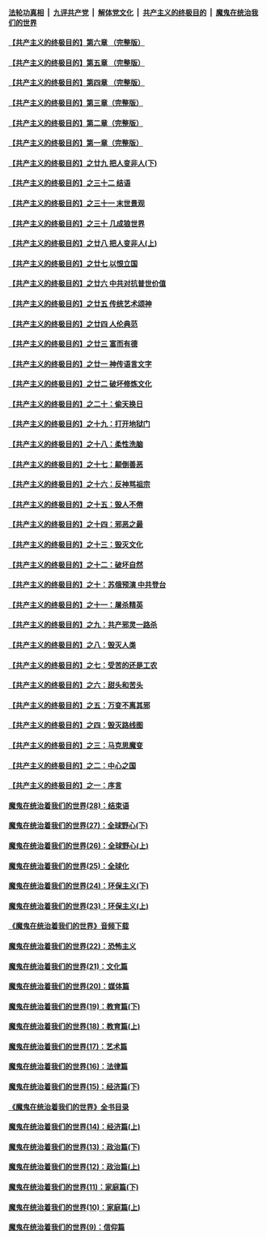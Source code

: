 

####  [法轮功真相](../../../../basic/blob/master/README.md?t=07071902) &nbsp;|&nbsp; [九评共产党](../../../../9ping.md/blob/master/README.md?t=07071902) &nbsp;|&nbsp; [解体党文化](../../../../jtdwh.md/blob/master/README.md?t=07071902)  &nbsp;|&nbsp; [共产主义的终极目的](../../../../gczydzjmd.md/blob/master/README.md?t=07071902) &nbsp;|&nbsp; [魔鬼在统治我们的世界](../../../../mgztzwmdsj.md/blob/master/README.md?t=07071902) 

#### [【共产主义的终极目的】第六章 （完整版）](../pages/nsc422/n11428913.md?t=07071902) 

#### [【共产主义的终极目的】第五章 （完整版）](../pages/nsc422/n11428912.md?t=07071902) 

#### [【共产主义的终极目的】第四章 （完整版）](../pages/nsc422/n11428907.md?t=07071902) 

#### [【共产主义的终极目的】第三章（完整版）](../pages/nsc422/n11428848.md?t=07071902) 

#### [【共产主义的终极目的】第二章（完整版）](../pages/nsc422/n11428831.md?t=07071902) 

#### [【共产主义的终极目的】第一章（完整版）](../pages/nsc422/n11417651.md?t=07071902) 

#### [【共产主义的终极目的】之廿九 把人变非人(下)](../pages/nsc422/n11344140.md?t=07071902) 

#### [【共产主义的终极目的】之三十二 结语](../pages/nsc422/n11360535.md?t=07071902) 

#### [【共产主义的终极目的】之三十一 末世景观](../pages/nsc422/n11351129.md?t=07071902) 

#### [【共产主义的终极目的】之三十 几成狼世界](../pages/nsc422/n11348280.md?t=07071902) 

#### [【共产主义的终极目的】之廿八 把人变非人(上)](../pages/nsc422/n11340492.md?t=07071902) 

#### [【共产主义的终极目的】之廿七 以恨立国](../pages/nsc422/n11336944.md?t=07071902) 

#### [【共产主义的终极目的】之廿六 中共对抗普世价值](../pages/nsc422/n11324785.md?t=07071902) 

#### [【共产主义的终极目的】之廿五 传统艺术颂神](../pages/nsc422/n11296396.md?t=07071902) 

#### [【共产主义的终极目的】之廿四 人伦典范](../pages/nsc422/n11296397.md?t=07071902) 

#### [【共产主义的终极目的】之廿三 富而有德](../pages/nsc422/n11283598.md?t=07071902) 

#### [【共产主义的终极目的】之廿一 神传语言文字](../pages/nsc422/n11263265.md?t=07071902) 

#### [【共产主义的终极目的】之廿二 破坏修炼文化](../pages/nsc422/n11245728.md?t=07071902) 

#### [【共产主义的终极目的】之二十：偷天换日](../pages/nsc422/n11238846.md?t=07071902) 

#### [【共产主义的终极目的】之十九：打开地狱门](../pages/nsc422/n11206376.md?t=07071902) 

#### [【共产主义的终极目的】之十八：柔性洗脑](../pages/nsc422/n11199994.md?t=07071902) 

#### [【共产主义的终极目的】之十七：颠倒善恶](../pages/nsc422/n11179782.md?t=07071902) 

#### [【共产主义的终极目的】之十六：反神骂祖宗](../pages/nsc422/n11166798.md?t=07071902) 

#### [【共产主义的终极目的】之十五：毁人不倦](../pages/nsc422/n11166792.md?t=07071902) 

#### [【共产主义的终极目的】之十四：邪恶之最](../pages/nsc422/n11150249.md?t=07071902) 

#### [【共产主义的终极目的】之十三：毁灭文化](../pages/nsc422/n11135227.md?t=07071902) 

#### [【共产主义的终极目的】之十二：破坏自然](../pages/nsc422/n11135214.md?t=07071902) 

#### [【共产主义的终极目的】之十：苏俄预演 中共登台](../pages/nsc422/n11118424.md?t=07071902) 

#### [【共产主义的终极目的】之十一：屠杀精英](../pages/nsc422/n11118442.md?t=07071902) 

#### [【共产主义的终极目的】之九：共产邪灵一路杀](../pages/nsc422/n11114139.md?t=07071902) 

#### [【共产主义的终极目的】之八：毁灭人类](../pages/nsc422/n11108503.md?t=07071902) 

#### [【共产主义的终极目的】之七：受苦的还是工农](../pages/nsc422/n11101809.md?t=07071902) 

#### [【共产主义的终极目的】之六：甜头和苦头](../pages/nsc422/n11096971.md?t=07071902) 

#### [【共产主义的终极目的】之五：万变不离其邪](../pages/nsc422/n11091285.md?t=07071902) 

#### [【共产主义的终极目的】之四：毁灭路线图](../pages/nsc422/n11086284.md?t=07071902) 

#### [【共产主义的终极目的】之三：马克思魔变](../pages/nsc422/n11061941.md?t=07071902) 

#### [【共产主义的终极目的】之二：中心之国](../pages/nsc422/n11047728.md?t=07071902) 

#### [【共产主义的终极目的】之一：序言](../pages/nsc422/n11086077.md?t=07071902) 

#### [魔鬼在统治着我们的世界(28)：结束语](../pages/nsc422/n10936246.md?t=07071902) 

#### [魔鬼在统治着我们的世界(27)：全球野心(下)](../pages/nsc422/n10928319.md?t=07071902) 

#### [魔鬼在统治着我们的世界(26)：全球野心(上)](../pages/nsc422/n10900318.md?t=07071902) 

#### [魔鬼在统治着我们的世界(25)：全球化](../pages/nsc422/n10788205.md?t=07071902) 

#### [魔鬼在统治着我们的世界(24)：环保主义(下)](../pages/nsc422/n10695307.md?t=07071902) 

#### [魔鬼在统治着我们的世界(23)：环保主义(上)](../pages/nsc422/n10688613.md?t=07071902) 

#### [《魔鬼在统治着我们的世界》音频下载](../pages/nsc422/n10635553.md?t=07071902) 

#### [魔鬼在统治着我们的世界(22)：恐怖主义](../pages/nsc422/n10614727.md?t=07071902) 

#### [魔鬼在统治着我们的世界(21)：文化篇](../pages/nsc422/n10597706.md?t=07071902) 

#### [魔鬼在统治着我们的世界(20)：媒体篇](../pages/nsc422/n10586579.md?t=07071902) 

#### [魔鬼在统治着我们的世界(19)：教育篇(下)](../pages/nsc422/n10564808.md?t=07071902) 

#### [魔鬼在统治着我们的世界(18)：教育篇(上)](../pages/nsc422/n10526970.md?t=07071902) 

#### [魔鬼在统治着我们的世界(17)：艺术篇](../pages/nsc422/n10499093.md?t=07071902) 

#### [魔鬼在统治着我们的世界(16)：法律篇](../pages/nsc422/n10485969.md?t=07071902) 

#### [魔鬼在统治着我们的世界(15)：经济篇(下)](../pages/nsc422/n10469975.md?t=07071902) 

#### [《魔鬼在统治着我们的世界》全书目录](../pages/nsc422/n10464261.md?t=07071902) 

#### [魔鬼在统治着我们的世界(14)：经济篇(上)](../pages/nsc422/n10457370.md?t=07071902) 

#### [魔鬼在统治着我们的世界(13)：政治篇(下)](../pages/nsc422/n10448270.md?t=07071902) 

#### [魔鬼在统治着我们的世界(12)：政治篇(上)](../pages/nsc422/n10444576.md?t=07071902) 

#### [魔鬼在统治着我们的世界(11)：家庭篇(下)](../pages/nsc422/n10440961.md?t=07071902) 

#### [魔鬼在统治着我们的世界(10)：家庭篇(上)](../pages/nsc422/n10435448.md?t=07071902) 

#### [魔鬼在统治着我们的世界(9)：信仰篇](../pages/nsc422/n10432159.md?t=07071902) 

